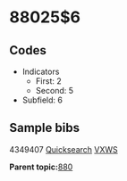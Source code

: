 # 88025$6

## Codes

-   Indicators
    -   First: 2
    -   Second: 5
-   Subfield: 6

## Sample bibs

4349407 [Quicksearch](https://search.library.yale.edu/catalog/4349407) [VXWS](http://prodorbis.library.yale.edu:7014/vxws/GetHoldingsService?bibId=4349407)

**Parent topic:**[880](../../tags/880/880.md)

